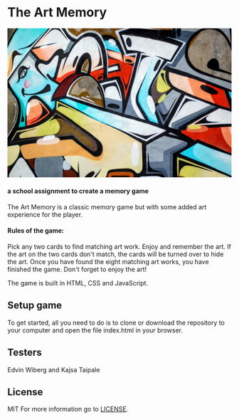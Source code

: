 # The Art Memory

<img src="img/img3.jpg">

#### a school assignment to create a memory game

The Art Memory is a classic memory game but with some added art experience for the player.

#### Rules of the game:
Pick any two cards to find matching art work. Enjoy and remember the art. If the art on the two cards don't match, the cards will be turned over to hide the art. Once you have found the eight matching art works, you have finished the game. Don't forget to enjoy the art!

The game is built in HTML, CSS and JavaScript.

## Setup game
To get started, all you need to do is to clone or download the repository to your computer and open the file index.html in your browser.

## Testers
Edvin Wiberg and Kajsa Taipale

## License
MIT
For more information go to [LICENSE](https://github.com/AnnEdvinsson/Good-News-/blob/master/LICENSE).

